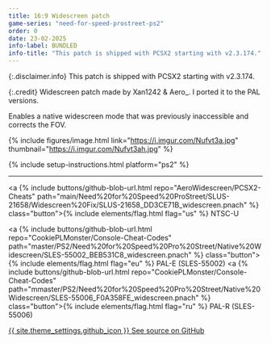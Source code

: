 ```yaml
---
title: 16:9 Widescreen patch
game-series: "need-for-speed-prostreet-ps2"
order: 0
date: 23-02-2025
info-label: BUNDLED
info-title: "This patch is shipped with PCSX2 starting with v2.3.174."
---
```


{:.disclaimer.info}
This patch is shipped with PCSX2 starting with v2.3.174.

{:.credit}
Widescreen patch made by Xan1242 & Aero_. I ported it to the PAL versions.

Enables a native widescreen mode that was previously inaccessible and corrects the FOV.

{% include figures/image.html link="https://i.imgur.com/Nufvt3a.jpg" thumbnail="https://i.imgur.com/Nufvt3ah.jpg" %}

{% include setup-instructions.html platform="ps2" %}

***

<a {% include buttons/github-blob-url.html repo="AeroWidescreen/PCSX2-Cheats" path="main/Need%20for%20Speed%20ProStreet/SLUS-21658/Widescreen%20Fix/SLUS-21658_DD3CE71B_widescreen.pnach" %} class="button">{% include elements/flag.html flag="us" %} NTSC-U</a>

<a {% include buttons/github-blob-url.html repo="CookiePLMonster/Console-Cheat-Codes" path="master/PS2/Need%20for%20Speed%20Pro%20Street/Native%20Widescreen/SLES-55002_BEB531C8_widescreen.pnach" %} class="button">{% include elements/flag.html flag="eu" %} PAL-E (SLES-55002)</a>
<a {% include buttons/github-blob-url.html repo="CookiePLMonster/Console-Cheat-Codes" path="mmaster/PS2/Need%20for%20Speed%20Pro%20Street/Native%20Widescreen/SLES-55006_F0A358FE_widescreen.pnach" %} class="button">{% include elements/flag.html flag="ru" %} PAL-R (SLES-55006)</a>

<a href="https://github.com/CookiePLMonster/Console-Cheat-Codes/tree/master/PS2/Need%20for%20Speed%20Pro%20Street/Native%20Widescreen" class="button github" target="_blank">{{ site.theme_settings.github_icon }} See source on GitHub</a>
